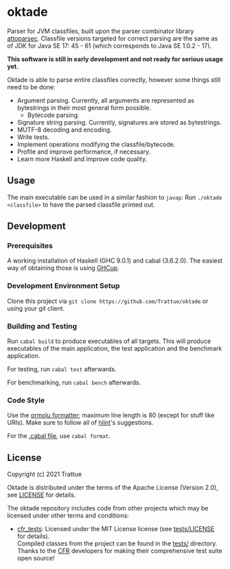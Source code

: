 # oktade

Parser for JVM classfiles, built upon the parser combinator library
[attoparsec](https://hackage.haskell.org/package/attoparsec). Classfile versions
targeted for correct parsing are the same as of JDK for Java SE 17: 45 - 61
(which corresponds to Java SE 1.0.2 - 17).

**This software is still in early development and not ready for serious usage
yet.**

Oktade is able to parse entire classfiles correctly, however some things still
need to be done:
* Argument parsing. Currently, all arguments are represented as bytestrings in
their most general form possible.
  * Bytecode parsing.
* Signature string parsing. Currently, signatures are stored as bytestrings.
* MUTF-8 decoding and encoding.
* Write tests.
* Implement operations modifying the classfile/bytecode.
* Profile and improve performance, if necessary.
* Learn more Haskell and improve code quality.

## Usage

The main executable can be used in a similar fashion to `javap`: Run
`./oktade <classfile>` to have the parsed classfile printed out.

## Development
### Prerequisites

A working installation of Haskell (GHC 9.0.1) and cabal (3.6.2.0). The easiest
way of obtaining those is using [GHCup](https://www.haskell.org/ghcup/).

### Development Environment Setup

Clone this project via `git clone https://github.com/Trattue/oktade` or using
your git client.

### Building and Testing

Run `cabal build` to produce executables of all targets. This will produce
executables of the main application, the test application and the benchmark
application.

For testing, run `cabal test` afterwards.

For benchmarking, run `cabal bench` afterwards.

### Code Style

Use the [ormolu formatter](https://github.com/tweag/ormolu); maximum line length
is 80 (except for stuff like URIs). Make sure to follow all of
[hlint](https://github.com/ndmitchell/hlint)'s suggestions.

For the [.cabal file](oktade.cabal), use `cabal format`.

<!-- ### Dependency Management

Always try using the latest dependencies.

Run `cabal gen-bounds` to generate suitable version bounds for dependencies and
copy those to [oktade.cabal](oktade.cabal). If `cabal outdated` reports any
outdated dependencies, adjust the versions in [oktade.cabal](oktade.cabal),
check if the project still builds and works correctly, then run
`cabal gen-bounds` again and copy those versions to
[oktade.cabal](oktade.cabal). -->

## License

Copyright (c) 2021 Trattue

Oktade is distributed under the terms of the Apache License (Version 2.0), see
[LICENSE](LICENSE) for details.

The oktade repository includes code from other projects which may be licensed
under other terms and conditions:
* [cfr_tests](https://github.com/leibnitz27/cfr_tests): Licensed under the MIT
  License license (see [tests/LICENSE](tests/LICENSE) for details).<br>
  Compiled classes from the project can be found in the [tests/](tests/)
  directory.<br>
  Thanks to the [CFR](https://github.com/leibnitz27/cfr) developers for making
  their comprehensive test suite open source!
